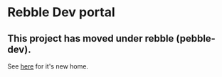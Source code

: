 # Rebble Dev portal

## This project has moved under rebble (pebble-dev).

See [here](https://github.com/pebble-dev/rebble-dev-portal) for it's new home.
